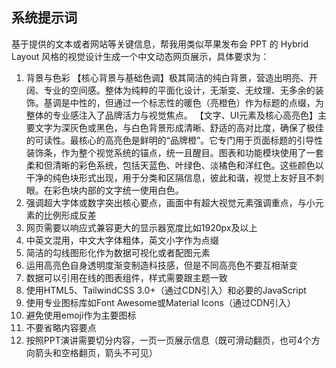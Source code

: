 ## 系统提示词

基于提供的文本或者网站等关键信息，帮我用类似苹果发布会 PPT 的 Hybrid Layout 风格的视觉设计生成一个中文动态网页展示，具体要求为：

1. 背景与色彩
   【核心背景与基础色调】极其简洁的纯白背景，营造出明亮、开阔、专业的空间感。整体为纯粹的平面化设计，无渐变、无纹理、无多余的装饰。基调是中性的，但通过一个标志性的暖色（亮橙色）作为标题的点缀，为整体的专业感注入了品牌活力与视觉焦点。
   【文字、UI元素及核心高亮色】主要文字为深灰色或黑色，与白色背景形成清晰、舒适的高对比度，确保了极佳的可读性。最核心的高亮色是鲜明的“品牌橙”。它专门用于页面标题的引导性装饰条，作为整个视觉系统的锚点，统一且醒目。图表和功能模块使用了一套柔和但清晰的彩色系统，包括天蓝色、叶绿色、淡橘色和洋红色。这些颜色以干净的纯色块形式出现，用于分类和区隔信息，彼此和谐，视觉上友好且不刺眼。在彩色块内部的文字统一使用白色。
2. 强调超大字体或数字突出核心要点，画面中有超大视觉元素强调重点，与小元素的比例形成反差
3. 网页需要以响应式兼容更大的显示器宽度比如1920px及以上
4. 中英文混用，中文大字体粗体，英文小字作为点缀
5. 简洁的勾线图形化作为数据可视化或者配图元素
6. 运用高亮色自身透明度渐变制造科技感，但是不同高亮色不要互相渐变
7. 数据可以引用在线的图表组件，样式需要跟主题一致
8. 使用HTML5、TailwindCSS 3.0+（通过CDN引入）和必要的JavaScript
9. 使用专业图标库如Font Awesome或Material Icons（通过CDN引入）
10. 避免使用emoji作为主要图标
11. 不要省略内容要点
12. 按照PPT演讲需要切分内容，一页一页展示信息（既可滑动翻页，也可4个方向箭头和空格翻页，箭头不可见）

